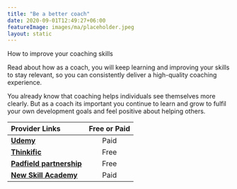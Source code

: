```yaml
---
title: "Be a better coach"
date: 2020-09-01T12:49:27+06:00
featureImage: images/ma/placeholder.jpeg
layout: static
---
```


How to improve your coaching skills

Read about how as a coach, you will keep learning and improving your skills to stay relevant, so you can consistently deliver a high-quality coaching experience.

You already know that coaching helps individuals see themselves more clearly. But as a coach its important you continue to learn and grow to fulfil your own development goals and feel positive about helping others.

| Provider Links      | Free or Paid  |  
| :-----------          | :--------------:      |  
| [**Udemy**](https://www.udemy.com/course/coaching-and-mentoring-techniques/?utm_source=bing&utm_medium=udemyads&utm_campaign=BG-DSA_Webindex_la.EN_cc.BE&utm_content=deal4584&utm_term=_._ag_1222657343651662_._ad__._kw_udemy_._de_c_._dm__._pl__._ti_dat-2328215871879260%3Aloc-188_._li_132721_._pd__._&matchtype=b&msclkid=fa44bee2db1b1d264427daf82ce85ac1) | Paid | 
| [**Thinkific**](https://www.thinkific.com/blog/how-to-improve-your-coaching-skills/) | Free | 
| [**Padfield partnership**](https://padfieldpartnership.com/why-and-how-to-improve-your-coaching-skills/) | Free | 
| [**New Skill Academy**](https://www.awin1.com/cread.php?awinmid=31125&awinaffid=1198638&ued=https%3A%2F%2Fnewskillsacademy.com%2F) | Paid | 
  

<br/><br/>






